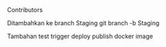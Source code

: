 Contributors 

Ditambahkan ke branch Staging git branch -b Staging

Tambahan test trigger deploy publish docker image
